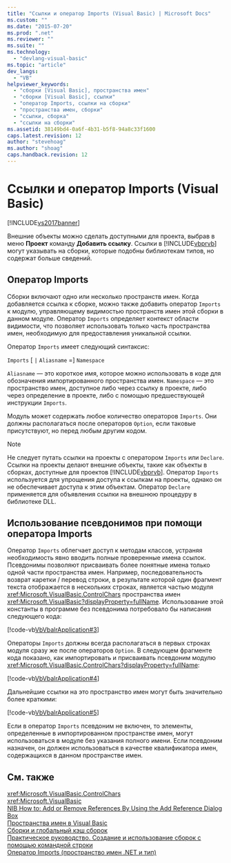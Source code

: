 ```yaml
---
title: "Ссылки и оператор Imports (Visual Basic) | Microsoft Docs"
ms.custom: ""
ms.date: "2015-07-20"
ms.prod: ".net"
ms.reviewer: ""
ms.suite: ""
ms.technology: 
  - "devlang-visual-basic"
ms.topic: "article"
dev_langs: 
  - "VB"
helpviewer_keywords: 
  - "сборки [Visual Basic], пространства имен"
  - "сборки [Visual Basic], ссылки"
  - "оператор Imports, ссылки на сборки"
  - "пространства имен, сборки"
  - "ссылки, сборка"
  - "ссылки на сборки"
ms.assetid: 38149bd4-0a6f-4b31-b5f8-94a8c33f1600
caps.latest.revision: 12
author: "stevehoag"
ms.author: "shoag"
caps.handback.revision: 12
---
```

# Ссылки и оператор Imports (Visual Basic)
[!INCLUDE[vs2017banner](../../../visual-basic/includes/vs2017banner.md)]

Внешние объекты можно сделать доступными для проекта, выбрав в меню **Проект** команду **Добавить ссылку**.  Ссылки в [!INCLUDE[vbprvb](../../../csharp/programming-guide/concepts/linq/includes/vbprvb-md.md)] могут указывать на сборки, которые подобны библиотекам типов, но содержат больше сведений.  
  
## Оператор Imports  
 Сборки включают одно или несколько пространств имен.  Когда добавляется ссылка к сборке, можно также добавить оператор `Imports` к модулю, управляющему видимостью пространств имен этой сборки в данном модуле.  Оператор `Imports` определяет контекст области видимости, что позволяет использовать только часть пространства имен, необходимую для предоставления уникальной ссылки.  
  
 Оператор `Imports` имеет следующий синтаксис:  
  
 `Imports` \[         `|` `Aliasname` \=\] `Namespace`  
  
 `Aliasname` — это короткое имя, которое можно использовать в коде для обозначения импортированного пространства имен.  `Namespace` — это пространство имен, доступное либо через ссылку в проекте, либо через определение в проекте, либо с помощью предшествующей инструкции `Imports`.  
  
 Модуль может содержать любое количество операторов `Imports`.  Они должны располагаться после операторов `Option`, если таковые присутствуют, но перед любым другим кодом.  
  
> [!NOTE]
>  Не следует путать ссылки на проекты с оператором `Imports` или `Declare`.  Ссылки на проекты делают внешние объекты, такие как объекты в сборках, доступные для проектов [!INCLUDE[vbprvb](../../../csharp/programming-guide/concepts/linq/includes/vbprvb-md.md)].  Оператор `Imports` используется для упрощения доступа к ссылкам на проекты, однако он не обеспечивает доступа к этим объектам.  Оператор `Declare` применяется для объявления ссылки на внешнюю процедуру в библиотеке DLL.  
  
## Использование псевдонимов при помощи оператора Imports  
 Оператор `Imports` облегчает доступ к методам классов, устраняя необходимость явно вводить полные проверенные имена ссылок.  Псевдонимы позволяют присваивать более понятные имена только одной части пространства имен.  Например, последовательность возврат каретки \/ перевод строки, в результате которой один фрагмент текста отображается в нескольких строках, является частью модуля <xref:Microsoft.VisualBasic.ControlChars> пространства имен <xref:Microsoft.VisualBasic?displayProperty=fullName>.  Использование этой константы в программе без псевдонима потребовало бы написания следующего кода:  
  
 [!code-vb[VbVbalrApplication#3](../../../visual-basic/programming-guide/program-structure/codesnippet/visualbasic/references-and-the-impor_1.vb)]  
  
 Операторы `Imports` должны всегда располагаться в первых строках модуля сразу же после операторов `Option`.   В следующем фрагменте кода показано, как импортировать и присваивать псевдоним модулю <xref:Microsoft.VisualBasic.ControlChars?displayProperty=fullName>:  
  
 [!code-vb[VbVbalrApplication#4](../../../visual-basic/programming-guide/program-structure/codesnippet/visualbasic/references-and-the-impor_2.vb)]  
  
 Дальнейшие ссылки на это пространство имен могут быть значительно более краткими:  
  
 [!code-vb[VbVbalrApplication#5](../../../visual-basic/programming-guide/program-structure/codesnippet/visualbasic/references-and-the-impor_3.vb)]  
  
 Если в оператор `Imports` псевдоним не включен, то элементы, определенные в импортированном пространстве имен, могут использоваться в модуле без указания полного имени.  Если псевдоним назначен, он должен использоваться в качестве квалификатора имен, содержащихся в данном пространстве имен.  
  
## См. также  
 <xref:Microsoft.VisualBasic.ControlChars>   
 <xref:Microsoft.VisualBasic>   
 [NIB How to: Add or Remove References By Using the Add Reference Dialog Box](http://msdn.microsoft.com/ru-ru/3bd75d61-f00c-47c0-86a2-dd1f20e231c9)   
 [Пространства имен в Visual Basic](../../../visual-basic/programming-guide/program-structure/namespaces.md)   
 [Сборки и глобальный кэш сборок](../Topic/Assemblies%20and%20the%20Global%20Assembly%20Cache%20\(C%23%20and%20Visual%20Basic\).md)   
 [Практическое руководство. Создание и использование сборок с помощью командной строки](../Topic/How%20to:%20Create%20and%20Use%20Assemblies%20Using%20the%20Command%20Line%20\(C%23%20and%20Visual%20Basic\).md)   
 [Оператор Imports \(пространство имен .NET и тип\)](../../../visual-basic/language-reference/statements/imports-statement-net-namespace-and-type.md)